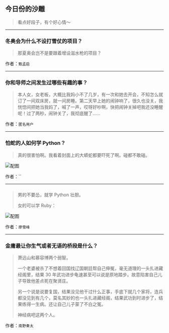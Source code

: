 ## 今日份的沙雕

> 看点好段子，有个好心情～


 
---

### 冬奥会为什么不设打雪仗的项目？

> 那夏奥会岂不是要跟着增设滋水枪的项目？


作者：`甄孟启`

---

### 你和导师之间发生过哪些有趣的事？

> 本人女，女老板，大概比我妈小不了几岁，有一次和她去开会，不知怎么就订了一间双床房，就一间房睡。第二天早上她的闹钟响了，很久也没关，我恍惚间把她当我妈了，喊了一声，哎呀好吵啊，快把闹钟关掉吧我还没睡醒呢！过了两秒，闹钟关了，我彻底醒了……


作者：`匿名用户`

---

### 怕蛇的人如何学 Python？

> 真的很害怕啊。我看着封面上的大蟒蛇都要吓死了啊。碰都不敢碰。



![配图](https://pic3.zhimg.com/50/v2-76e6ba67d2e3c090a153baae4be66ffd_hd.jpg)


作者：``

---

### 

> 男的不要怂，就学 Python 壮胆。
> 
> 女的可以学 Ruby：



![配图](http://pic2.zhimg.com/70/v2-61f5583a495bf0e06d5f2b7094a63e15_b.jpg)


作者：`廖雪峰`

---

### 金庸最让你生气或者无语的桥段是什么？

> 萧远山和慕容博两个弱智。
> 
> 一个老婆被杀了不想着回国找辽国朝廷帮自己伸冤，毫无道理的一头扎进藏经阁里，结果 30 年武功进步龟速甚至可以说是原地踏步。故意陷害自己儿子导致他差点死在聚贤庄。
> 
> 另一个说是说要复国，结果没见他干过什么正事，手底下就几个家将，连兵都没见到有几个，莫名其妙的也一头扎进藏经阁，结果武功到时进步了，结果练得一生病。还让自己儿子蒙了不白之冤。
> 
> 神经病吧这两个人。


作者：`南野奏太`